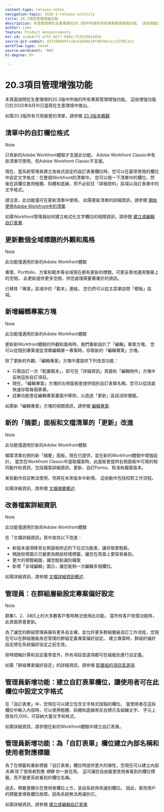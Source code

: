 ```yaml
---
content-type: release-notes
navigation-topic: 2020-3-release-activity
title: 20.3項目管理增強功能
description: 本頁面說明在生產環境的20.3版中所做的所有專案管理增強功能。 這些增強功能已於2020年8月10日當周在生產環境中推出。
author: Luke
feature: Product Announcements
exl-id: acde4cf2-a755-4e77-9469-f5152991dd34
source-git-commit: d337008d4fca8c41b98b10f9059ec1cc379811e1
workflow-type: tm+mt
source-wordcount: '942'
ht-degree: 0%

---
```


# 20.3項目管理增強功能

本頁面說明在生產環境的20.3版中所做的所有專案管理增強功能。 這些增強功能已於2020年8月10日當周在生產環境中推出。

如需20.3版所有可用變更的清單，請參閱 [20.3版本概觀](../../../product-announcements/product-releases/20.3-release-activity/20.3-release-overview.md).

## 清單中的自訂欄位格式

>[!NOTE]
>
>只有新的Adobe Workfront體驗才支援此功能。 Adobe Workfront Classic中有些清單可使用，但Adobe Workfront Classic不支援。

現在，當系統管理員建立為格式設定的自訂表單欄位時，您可以在最常使用的欄位中設定文字格式：在整個Workfront的清單中。 您可以按一下清單中的欄位，然後在該欄位套用粗體、斜體和底線，而不必前往「詳細資料」區域以自訂表單中的文字格式。

請注意，此功能僅可在更新清單中使用。 如需更新清單的詳細資訊，請參閱 [開始使用Adobe Workfront中的清單](../../../workfront-basics/navigate-workfront/use-lists/view-items-in-a-list.md).

如需Workfront管理員如何建立格式化文字欄位的相關資訊，請參閱 [建立或編輯自訂表單](../../../administration-and-setup/customize-workfront/create-manage-custom-forms/create-or-edit-a-custom-form.md).

## 更新數個全域標題的外觀和風格

>[!NOTE]
>
>此功能僅適用於新的Adobe Workfront體驗

專案、Portfolio、方案和範本等全域現在都有更新的標題，可更妥善地運用螢幕上的空間。 此更新提供更多空間，供您處理需要著重於的資訊。

已移除「專案」區域中的「範本」連結。 您仍然可以從主菜單訪問「模板」區域。

## 新增編輯專案方塊

>[!NOTE]
>
>此功能僅適用於新的Adobe Workfront體驗

更新新Workfront體驗的外觀和風格時，我們重新設計了「編輯」專案方塊。 您可以從個別專案或從清單編輯單一專案時，存取新的「編輯專案」方塊。

除了更新的外觀，「編輯專案」方塊中還提供下列改良功能：

* 只需自訂一次「配置範本」，即可在「詳細資訊」頁面和「編輯物件」方塊中反映這些自訂項目。
* 現在，「編輯專案」方塊的左側面板會提供個別自訂表單名稱，您可以從該處快速存取每個表單。
* 註解功能會從編輯專案畫面中移除，以透過「更新」區段消除備援。

<!--
<p data-mc-conditions="QuicksilverOrClassic.Draft mode">For information about the new Edit Box box, see "New Edit Object box" (NEW ARTICLE, LINK LATER!!).</p>
-->

如需新「編輯專案」方塊的相關資訊，請參閱 [編輯專案](../../../manage-work/projects/manage-projects/edit-projects.md).

## 新的「摘要」面板和文檔清單的「更新」改進

>[!NOTE]
>
>此功能僅適用於新的Adobe Workfront體驗

檔案清單右側的新「摘要」面板，現在已提供，並在新的Workfront體驗中增強設計。 當您在Workfront Classic中選取檔案時，此面板會提供右側面板中可用的相同動作和資訊，包括檔案詳細資訊、更新、自訂Forms、核准和檔案版本。

某些動作目前無法使用，但將在未來版本中新增。 這些動作包括校對工作流程。

如需詳細資訊，請參閱 [文檔摘要概述](../../../documents/managing-documents/summary-for-documents.md).

## 改善檔案詳細資訊

>[!NOTE]
>
>此功能僅適用於新的Adobe Workfront體驗

在「文檔詳細資訊」頁中查找以下改進：

* 新版本選項移至左側面板附近的下拉式功能表，讓存取更輕鬆。
* 開啟校樣圖示已變更為開啟校樣標籤，讓您在頁面上更容易看到。
* 更大的預覽縮圖，讓您輕鬆識別檔案
* 新增「全域編輯」圖示，讓您能夠一次編輯多個欄位。

如需詳細資訊，請參閱 [文檔詳細資訊概述](../../../documents/managing-documents/document-details-overview.md).

## 管理員：在群組層級設定專案偏好設定

>[!NOTE]
>
>群集1、2、3和5上的大多數客戶暫時無法使用此功能。 當所有客戶恢復功能時，此頁面將會更新。

為了讓您的群組管理員擁有更多自主權，並允許更多群組層級自訂工作流程，您現在可以在群組層級為您管理的群組定義專案偏好設定。 建立專案時，群組的偏好設定將在系統偏好設定之前生效。

除時間軸計算和自定義季度外，所有項目首選項都可在組級別進行自定義。

如需「群組專案偏好設定」的詳細資訊，請參閱 [配置組的項目首選項](../../../administration-and-setup/manage-groups/create-and-manage-groups/configure-project-preferences-group.md).

## 管理員新增功能：建立自訂表單欄位，讓使用者可在此欄位中設定文字格式

在「自訂表單」中，您現在可以建立包含文字格式按鈕的欄位。 當使用者在這些欄位中輸入內容時，可以使用粗體、斜體和底線來反白標示及組織文字。 字元上限為15,000，可容納大量文字和格式。

如需詳細資訊，請參閱在新的Workfront體驗中建立自訂表單。

## 管理員新增功能：為「自訂表單」欄位建立內部名稱和使用者對應標籤

為了在標籤和重新標籤「自訂表單」欄位時提供更大的彈性，您現在可以建立內部 *名稱* 除了使用者對應 *標籤* 你一直在用。 這可讓您自由變更使用者看到的欄位標籤，而不變更系統看到的欄位名稱。

過去，標籤會顯示在使用者欄位上方，並由系統用來識別欄位。 因此，更改用戶的標籤會導致欄位故障，因為系統無法再識別它。

如需詳細資訊，請參閱 [建立或編輯自訂表單](../../../administration-and-setup/customize-workfront/create-manage-custom-forms/create-or-edit-a-custom-form.md).


